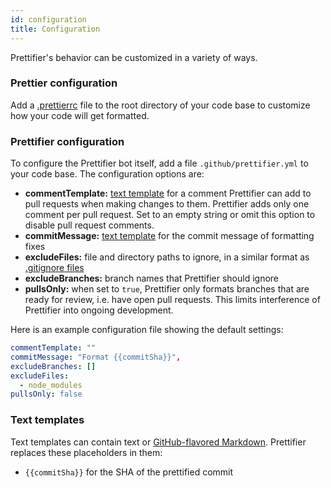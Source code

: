 ```yaml
---
id: configuration
title: Configuration
---
```


Prettifier's behavior can be customized in a variety of ways.

### Prettier configuration

Add a [.prettierrc](https://prettier.io/docs/en/configuration.html) file to the
root directory of your code base to customize how your code will get formatted.

### Prettifier configuration

To configure the Prettifier bot itself, add a file `.github/prettifier.yml` to
your code base. The configuration options are:

<a textrun="config-options">

- **commentTemplate:** [text template](#text-templates) for a comment Prettifier
  can add to pull requests when making changes to them. Prettifier adds only one
  comment per pull request. Set to an empty string or omit this option to
  disable pull request comments.
- **commitMessage:** [text template](#text-templates) for the commit message of
  formatting fixes
- **excludeFiles:** file and directory paths to ignore, in a similar format as
  [.gitignore files](https://git-scm.com/docs/gitignore)
- **excludeBranches:** branch names that Prettifier should ignore
- **pullsOnly:** when set to `true`, Prettifier only formats branches that are
  ready for review, i.e. have open pull requests. This limits interference of
  Prettifier into ongoing development.

</a>

Here is an example configuration file showing the default settings:

<a textrun="config-example">

```yml
commentTemplate: ""
commitMessage: "Format {{commitSha}}",
excludeBranches: []
excludeFiles:
  - node_modules
pullsOnly: false
```

</a>

### Text templates

Text templates can contain text or
[GitHub-flavored Markdown](https://guides.github.com/features/mastering-markdown).
Prettifier replaces these placeholders in them:

- `{{commitSha}}` for the SHA of the prettified commit

